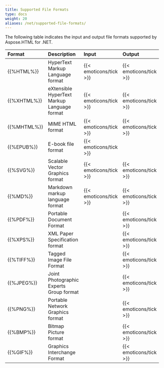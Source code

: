 ```yaml
---
title: Supported File Formats
type: docs
weight: 20
aliases: /net/supported-file-formats/
---
```


The following table indicates the input and output file formats supported by Aspose.HTML for .NET.

|**Format**|**Description**|**Input**|**Output**|
| :- | :- | :- | :- |
|{{%HTML%}}|HyperText Markup Language format|{{< emoticons/tick >}}|{{< emoticons/tick >}}|
|{{%XHTML%}}|eXtensible HyperText Markup Language format|{{< emoticons/tick >}}|{{< emoticons/tick >}}|
|{{%MHTML%}}|MIME HTML format|{{< emoticons/tick >}}|{{< emoticons/tick >}}|
|{{%EPUB%}}|E-book file format|{{< emoticons/tick >}}| |
|{{%SVG%}}|Scalable Vector Graphics format|{{< emoticons/tick >}}|{{< emoticons/tick >}}|
|{{%MD%}}|Markdown markup language format|{{< emoticons/tick >}}|{{< emoticons/tick >}}|
|{{%PDF%}}|Portable Document Format| |{{< emoticons/tick >}}|
|{{%XPS%}}|XML Paper Specification format| |{{< emoticons/tick >}}|
|{{%TIFF%}}|Tagged Image File Format| |{{< emoticons/tick >}}|
|{{%JPEG%}}|Joint Photographic Experts Group format| |{{< emoticons/tick >}}|
|{{%PNG%}}|Portable Network Graphics format| |{{< emoticons/tick >}}|
|{{%BMP%}}|Bitmap Picture format| |{{< emoticons/tick >}}|
|{{%GIF%}}|Graphics Interchange Format| |{{< emoticons/tick >}}|

